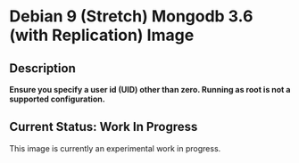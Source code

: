 # Debian 9 (Stretch) Mongodb 3.6 (with Replication) Image

## Description

**Ensure you specify a user id (UID) other than zero. Running as root is not a supported configuration.**

## Current Status: Work In Progress

This image is currently an experimental work in progress.
